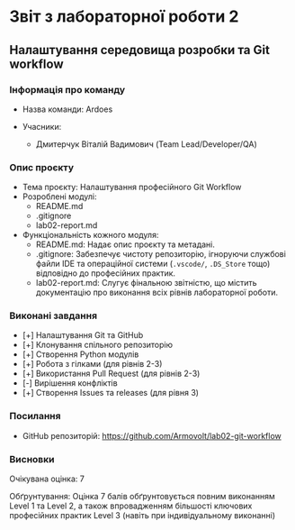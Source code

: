 # Звіт з лабораторної роботи 2

## Налаштування середовища розробки та Git workflow

### Інформація про команду
- Назва команди: Ardoes

- Учасники:
  - Дмитерчук Віталій Вадимович (Team Lead/Developer/QA)

### Опис проєкту

- Тема проєкту: Налаштування професійного Git Workflow
- Розроблені модулі:
    - README.md
    - .gitignore
    - lab02-report.md
- Функціональність кожного модуля:
    - README.md: Надає опис проєкту та метадані.
    - .gitignore: Забезпечує чистоту репозиторію, ігноруючи службові файли IDE та операційної системи (`.vscode/`, `.DS_Store` тощо) відповідно до професійних практик.
    - lab02-report.md: Слугує фінальною звітністю, що містить документацію про виконання всіх рівнів лабораторної роботи.

### Виконані завдання

- [+] Налаштування Git та GitHub
- [+] Клонування спільного репозиторію
- [+] Створення Python модулів
- [+] Робота з гілками (для рівнів 2-3)
- [+] Використання Pull Request (для рівнів 2-3)
- [-] Вирішення конфліктів
- [+] Створення Issues та releases (для рівня 3)

### Посилання

- GitHub репозиторій: https://github.com/Armovolt/lab02-git-workflow

### Висновки

Очікувана оцінка: 7

Обґрунтування: Оцінка 7 балів обґрунтовується повним виконанням Level 1 та Level 2, а також впровадженням більшості ключових професійних практик Level 3 (навіть при індивідуальному виконанні)
